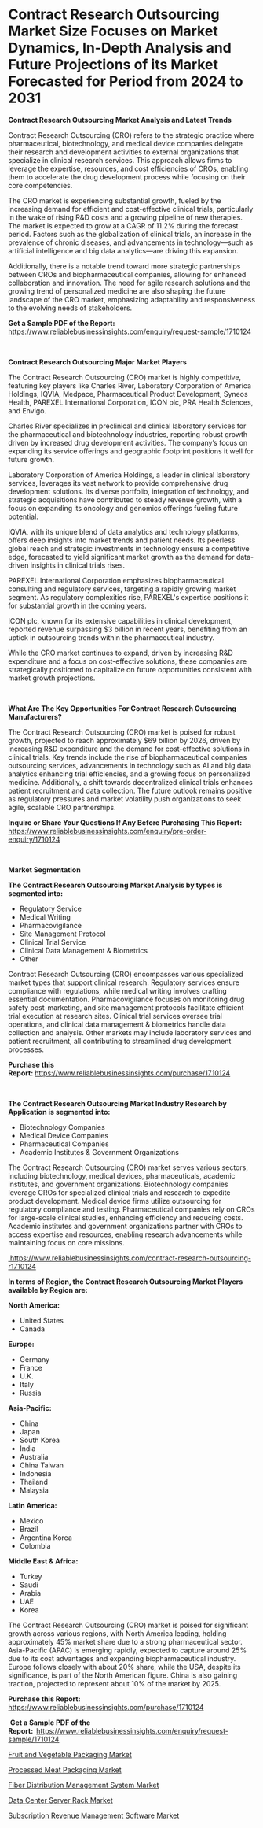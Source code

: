 <p><h1>Contract Research Outsourcing Market Size Focuses on Market Dynamics, In-Depth Analysis and Future Projections of its Market Forecasted for Period from 2024 to 2031</h1></p><p><strong>Contract Research Outsourcing Market Analysis and Latest Trends</strong></p>
<p><p>Contract Research Outsourcing (CRO) refers to the strategic practice where pharmaceutical, biotechnology, and medical device companies delegate their research and development activities to external organizations that specialize in clinical research services. This approach allows firms to leverage the expertise, resources, and cost efficiencies of CROs, enabling them to accelerate the drug development process while focusing on their core competencies.</p><p>The CRO market is experiencing substantial growth, fueled by the increasing demand for efficient and cost-effective clinical trials, particularly in the wake of rising R&D costs and a growing pipeline of new therapies. The market is expected to grow at a CAGR of 11.2% during the forecast period. Factors such as the globalization of clinical trials, an increase in the prevalence of chronic diseases, and advancements in technology—such as artificial intelligence and big data analytics—are driving this expansion. </p><p>Additionally, there is a notable trend toward more strategic partnerships between CROs and biopharmaceutical companies, allowing for enhanced collaboration and innovation. The need for agile research solutions and the growing trend of personalized medicine are also shaping the future landscape of the CRO market, emphasizing adaptability and responsiveness to the evolving needs of stakeholders.</p></p>
<p><strong>Get a Sample PDF of the Report:&nbsp;</strong> <a href="https://www.reliablebusinessinsights.com/enquiry/request-sample/1710124?utm_campaign=97&utm_medium=2&utm_source=Github&utm_content=ia&utm_term=22102024&utm_id=contract-research-outsourcing">https://www.reliablebusinessinsights.com/enquiry/request-sample/1710124</a></p>
<p>&nbsp;</p>
<p><strong>Contract Research Outsourcing Major Market Players</strong></p>
<p><p>The Contract Research Outsourcing (CRO) market is highly competitive, featuring key players like Charles River, Laboratory Corporation of America Holdings, IQVIA, Medpace, Pharmaceutical Product Development, Syneos Health, PAREXEL International Corporation, ICON plc, PRA Health Sciences, and Envigo. </p><p>Charles River specializes in preclinical and clinical laboratory services for the pharmaceutical and biotechnology industries, reporting robust growth driven by increased drug development activities. The company’s focus on expanding its service offerings and geographic footprint positions it well for future growth.</p><p>Laboratory Corporation of America Holdings, a leader in clinical laboratory services, leverages its vast network to provide comprehensive drug development solutions. Its diverse portfolio, integration of technology, and strategic acquisitions have contributed to steady revenue growth, with a focus on expanding its oncology and genomics offerings fueling future potential.</p><p>IQVIA, with its unique blend of data analytics and technology platforms, offers deep insights into market trends and patient needs. Its peerless global reach and strategic investments in technology ensure a competitive edge, forecasted to yield significant market growth as the demand for data-driven insights in clinical trials rises.</p><p>PAREXEL International Corporation emphasizes biopharmaceutical consulting and regulatory services, targeting a rapidly growing market segment. As regulatory complexities rise, PAREXEL's expertise positions it for substantial growth in the coming years.</p><p>ICON plc, known for its extensive capabilities in clinical development, reported revenue surpassing $3 billion in recent years, benefiting from an uptick in outsourcing trends within the pharmaceutical industry. </p><p>While the CRO market continues to expand, driven by increasing R&D expenditure and a focus on cost-effective solutions, these companies are strategically positioned to capitalize on future opportunities consistent with market growth projections.</p></p>
<p>&nbsp;</p>
<p><strong>What Are The Key Opportunities For Contract Research Outsourcing Manufacturers?</strong></p>
<p><p>The Contract Research Outsourcing (CRO) market is poised for robust growth, projected to reach approximately $69 billion by 2026, driven by increasing R&D expenditure and the demand for cost-effective solutions in clinical trials. Key trends include the rise of biopharmaceutical companies outsourcing services, advancements in technology such as AI and big data analytics enhancing trial efficiencies, and a growing focus on personalized medicine. Additionally, a shift towards decentralized clinical trials enhances patient recruitment and data collection. The future outlook remains positive as regulatory pressures and market volatility push organizations to seek agile, scalable CRO partnerships.</p></p>
<p><strong>Inquire or Share Your Questions If Any Before Purchasing This Report:</strong> <a href="https://www.reliablebusinessinsights.com/enquiry/pre-order-enquiry/1710124?utm_campaign=97&utm_medium=2&utm_source=Github&utm_content=ia&utm_term=22102024&utm_id=contract-research-outsourcing">https://www.reliablebusinessinsights.com/enquiry/pre-order-enquiry/1710124</a></p>
<p>&nbsp;</p>
<p><strong>Market Segmentation</strong></p>
<p><strong>The Contract Research Outsourcing Market Analysis by types is segmented into:</strong></p>
<p><ul><li>Regulatory Service</li><li>Medical Writing</li><li>Pharmacovigilance</li><li>Site Management Protocol</li><li>Clinical Trial Service</li><li>Clinical Data Management & Biometrics</li><li>Other</li></ul></p>
<p><p>Contract Research Outsourcing (CRO) encompasses various specialized market types that support clinical research. Regulatory services ensure compliance with regulations, while medical writing involves crafting essential documentation. Pharmacovigilance focuses on monitoring drug safety post-marketing, and site management protocols facilitate efficient trial execution at research sites. Clinical trial services oversee trial operations, and clinical data management & biometrics handle data collection and analysis. Other markets may include laboratory services and patient recruitment, all contributing to streamlined drug development processes.</p></p>
<p><strong>Purchase this Report:&nbsp;</strong><a href="https://www.reliablebusinessinsights.com/purchase/1710124?utm_campaign=97&utm_medium=2&utm_source=Github&utm_content=ia&utm_term=22102024&utm_id=contract-research-outsourcing">https://www.reliablebusinessinsights.com/purchase/1710124</a></p>
<p>&nbsp;</p>
<p><strong>The Contract Research Outsourcing Market Industry Research by Application is segmented into:</strong></p>
<p><ul><li>Biotechnology Companies</li><li>Medical Device Companies</li><li>Pharmaceutical Companies</li><li>Academic Institutes & Government Organizations</li></ul></p>
<p><p>The Contract Research Outsourcing (CRO) market serves various sectors, including biotechnology, medical devices, pharmaceuticals, academic institutes, and government organizations. Biotechnology companies leverage CROs for specialized clinical trials and research to expedite product development. Medical device firms utilize outsourcing for regulatory compliance and testing. Pharmaceutical companies rely on CROs for large-scale clinical studies, enhancing efficiency and reducing costs. Academic institutes and government organizations partner with CROs to access expertise and resources, enabling research advancements while maintaining focus on core missions.</p></p>
<p><a href="https://www.reliablebusinessinsights.com/contract-research-outsourcing-r1710124?utm_campaign=97&utm_medium=2&utm_source=Github&utm_content=ia&utm_term=22102024&utm_id=contract-research-outsourcing">&nbsp;https://www.reliablebusinessinsights.com/contract-research-outsourcing-r1710124</a></p>
<p><strong>In terms of Region, the Contract Research Outsourcing Market Players available by Region are:</strong></p>
<p>
    <p> <strong> North America: </strong>
        <ul>
            <li>United States</li>
            <li>Canada</li>
        </ul>
        </p> 
    <p> <strong> Europe: </strong>
        <ul>
            <li>Germany</li>
            <li>France</li>
            <li>U.K.</li>
            <li>Italy</li>
            <li>Russia</li>
        </ul>
        </p> 
    <p> <strong> Asia-Pacific: </strong>
        <ul>
            <li>China</li>
            <li>Japan</li>
            <li>South Korea</li>
            <li>India</li>
            <li>Australia</li>
            <li>China Taiwan</li>
            <li>Indonesia</li>
            <li>Thailand</li>
            <li>Malaysia</li>
        </ul>
        </p> 
    <p> <strong> Latin America: </strong>
        <ul>
            <li>Mexico</li>
            <li>Brazil</li>
            <li>Argentina Korea</li>
            <li>Colombia</li>
        </ul>
        </p> 
    <p> <strong> Middle East & Africa: </strong>
        <ul>
            <li>Turkey</li>
            <li>Saudi</li>
            <li>Arabia</li>
            <li>UAE</li>
            <li>Korea</li>
        </ul>
    </p>
    </p>
<p><p>The Contract Research Outsourcing (CRO) market is poised for significant growth across various regions, with North America leading, holding approximately 45% market share due to a strong pharmaceutical sector. Asia-Pacific (APAC) is emerging rapidly, expected to capture around 25% due to its cost advantages and expanding biopharmaceutical industry. Europe follows closely with about 20% share, while the USA, despite its significance, is part of the North American figure. China is also gaining traction, projected to represent about 10% of the market by 2025.</p></p>
<p><strong>Purchase this Report: </strong><a href="https://www.reliablebusinessinsights.com/purchase/1710124?utm_campaign=97&utm_medium=2&utm_source=Github&utm_content=ia&utm_term=22102024&utm_id=contract-research-outsourcing">https://www.reliablebusinessinsights.com/purchase/1710124</a></p>
<p>&nbsp;<strong>Get a Sample PDF of the Report:&nbsp;&nbsp;</strong><a href="https://www.reliablebusinessinsights.com/enquiry/request-sample/1710124?utm_campaign=97&utm_medium=2&utm_source=Github&utm_content=ia&utm_term=22102024&utm_id=contract-research-outsourcing">https://www.reliablebusinessinsights.com/enquiry/request-sample/1710124</a></p>
<p><strong></strong></p>
<p><p><a href="https://www.linkedin.com/pulse/global-fruit-vegetable-packaging-market-share-growth-stkme?utm_campaign=97&utm_medium=2&utm_source=Github&utm_content=ia&utm_term=22102024&utm_id=contract-research-outsourcing">Fruit and Vegetable Packaging Market</a></p><p><a href="https://www.linkedin.com/pulse/processed-meat-packaging-market-transformation-comparative-gie6c?utm_campaign=97&utm_medium=2&utm_source=Github&utm_content=ia&utm_term=22102024&utm_id=contract-research-outsourcing">Processed Meat Packaging Market</a></p><p><a href="https://issuu.com/reportprime-2/docs/fiber-distribution-management-syste_4f7d9e3d379069?utm_campaign=97&utm_medium=2&utm_source=Github&utm_content=ia&utm_term=22102024&utm_id=contract-research-outsourcing">Fiber Distribution Management System Market</a></p><p><a href="https://issuu.com/reportprime-2/docs/data-center-server-rack-market-size_e71b7521cf3e29?utm_campaign=97&utm_medium=2&utm_source=Github&utm_content=ia&utm_term=22102024&utm_id=contract-research-outsourcing">Data Center Server Rack Market</a></p><p><a href="https://github.com/yoreivesal/Market-Research-Report-List-1/blob/main/subscription-revenue-management-software-market.md?utm_campaign=97&utm_medium=2&utm_source=Github&utm_content=ia&utm_term=22102024&utm_id=contract-research-outsourcing">Subscription Revenue Management Software Market</a></p></p>